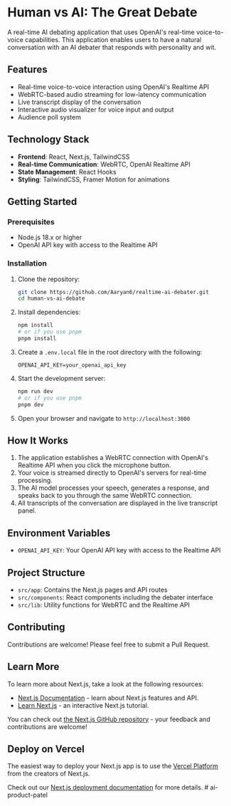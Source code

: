 # Human vs AI: The Great Debate

A real-time AI debating application that uses OpenAI's real-time voice-to-voice capabilities. This application enables users to have a natural conversation with an AI debater that responds with personality and wit.

## Features

- Real-time voice-to-voice interaction using OpenAI's Realtime API
- WebRTC-based audio streaming for low-latency communication
- Live transcript display of the conversation
- Interactive audio visualizer for voice input and output
- Audience poll system

## Technology Stack

- **Frontend**: React, Next.js, TailwindCSS
- **Real-time Communication**: WebRTC, OpenAI Realtime API
- **State Management**: React Hooks
- **Styling**: TailwindCSS, Framer Motion for animations

## Getting Started

### Prerequisites

- Node.js 18.x or higher
- OpenAI API key with access to the Realtime API

### Installation

1. Clone the repository:

   ```bash
   git clone https://github.com/Aaryan6/realtime-ai-debater.git
   cd human-vs-ai-debate
   ```

2. Install dependencies:

   ```bash
   npm install
   # or if you use pnpm
   pnpm install
   ```

3. Create a `.env.local` file in the root directory with the following:

   ```
   OPENAI_API_KEY=your_openai_api_key
   ```

4. Start the development server:

   ```bash
   npm run dev
   # or if you use pnpm
   pnpm dev
   ```

5. Open your browser and navigate to `http://localhost:3000`

## How It Works

1. The application establishes a WebRTC connection with OpenAI's Realtime API when you click the microphone button.
2. Your voice is streamed directly to OpenAI's servers for real-time processing.
3. The AI model processes your speech, generates a response, and speaks back to you through the same WebRTC connection.
4. All transcripts of the conversation are displayed in the live transcript panel.

## Environment Variables

- `OPENAI_API_KEY`: Your OpenAI API key with access to the Realtime API

## Project Structure

- `src/app`: Contains the Next.js pages and API routes
- `src/components`: React components including the debater interface
- `src/lib`: Utility functions for WebRTC and the Realtime API

## Contributing

Contributions are welcome! Please feel free to submit a Pull Request.

## Learn More

To learn more about Next.js, take a look at the following resources:

- [Next.js Documentation](https://nextjs.org/docs) - learn about Next.js features and API.
- [Learn Next.js](https://nextjs.org/learn) - an interactive Next.js tutorial.

You can check out [the Next.js GitHub repository](https://github.com/vercel/next.js) - your feedback and contributions are welcome!

## Deploy on Vercel

The easiest way to deploy your Next.js app is to use the [Vercel Platform](https://vercel.com/new?utm_medium=default-template&filter=next.js&utm_source=create-next-app&utm_campaign=create-next-app-readme) from the creators of Next.js.

Check out our [Next.js deployment documentation](https://nextjs.org/docs/app/building-your-application/deploying) for more details.
#   a i - p r o d u c t - p a t e l  
 